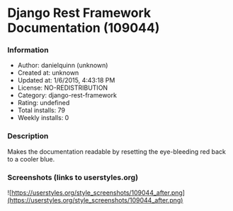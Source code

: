 # Django Rest Framework Documentation (109044)

### Information
- Author: danielquinn (unknown)
- Created at: unknown
- Updated at: 1/6/2015, 4:43:18 PM
- License: NO-REDISTRIBUTION
- Category: django-rest-framework
- Rating: undefined
- Total installs: 79
- Weekly installs: 0


### Description
Makes the documentation readable by resetting the eye-bleeding red back to a cooler blue.


### Screenshots (links to userstyles.org)
![https://userstyles.org/style_screenshots/109044_after.png](https://userstyles.org/style_screenshots/109044_after.png)


